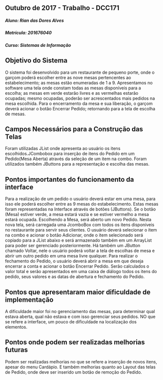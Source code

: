 ## Outubro de 2017 - Trabalho - DCC171
##### Aluno: Rian das Dores Alves
##### Matrícula: 201676040
##### Curso: Sistemas de Informação

## Objetivo do Sistema
O sistema foi desenvolvido para um restaurante de pequeno porte, onde o garçom poderá escolher entre as nove mesas pertencentes ao estabelecimento; as mesas estão enumeradas de 1 a 9. Apresentamos no software uma tela onde constam todas as mesas disponíveis para a escolha; as mesas em verde estarão livres e as vermelhas estarão ocupadas; mesmo ocupadas, poderão ser acrescentados mais pedidos na mesa escolhida. Para o encerramento da mesa e sua liberação, o garçom deverá acionar o botão Encerrar Pedido; retornando para a tela de escolha de mesas. 

## Campos Necessários para a Construção das Telas
Foram utilizadas JList onde apresenta ao usuário os itens escolhidos.JCombobox para inserção de itens do Pedido em um Pedido(Mesa Aberta) através da seleção de um item na combo.
Foram utilizados também JButtons para a representação e escolha das mesas. 


## Pontos importantes do funcionamento da interface
Para a realização de um pedido o usuário deverá estar em uma mesa, para isso ele poderá escolher entre as 9 mesas do estabelecimento. Estas mesas foram representadas na Interface através de botões (JButtons). Se o botão (Mesa) estiver verde, a mesa estará vazia e se estiver vermelho a mesa estará ocupada. 
Escolhendo a Mesa, será aberto um novo Pedido. Nesta nova tela, será carregada uma JcomboBox com todos os itens disponíveis no restaurante para servir seus clientes. O usuário deverá selecionar o item na combo e acionar o botão Adicionar, onde o item selecionado será copiado para a JList abaixo e será armazenado também em um ArrayList para poder ser gerenciado posteriormente.  Há também um JButton chamado Voltar, nele o usuário poderá voltar a tela de escolhas de mesa e abrir um outro pedido em uma mesa livre qualquer.
Para realizar o fechamento do Pedido, o usuário deverá abrir a mesa em que deseja encerrar a conta e acionar o botão Encerrar Pedido. Serão calculados o valor total e serão apresentados em uma caixa de diálogo todos os itens do pedido, seus valores e as datas de abertura e fechamento do Pedido. 

## Pontos que apresentaram maior dificuldade de implementação
A dificuldade maior foi no gerenciamento das mesas, para determinar qual estava aberta, qual não estava e com isso gerenciar seus pedidos.
NO que se refere a interface, um pouco de dificuldade na localização dos elementos. 

## Pontos onde podem ser realizadas melhorias futuras

Podem ser realizadas melhorias no que se refere a inserção de novos itens, apesar do menu Cardápio. 
E também melhorias quanto ao Layout das telas de Pedido, onde deve ser inserido um botão de remoção do Pedido. 
